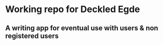 # Working repo for Deckled Egde

## A writing app for eventual use with users & non registered users

